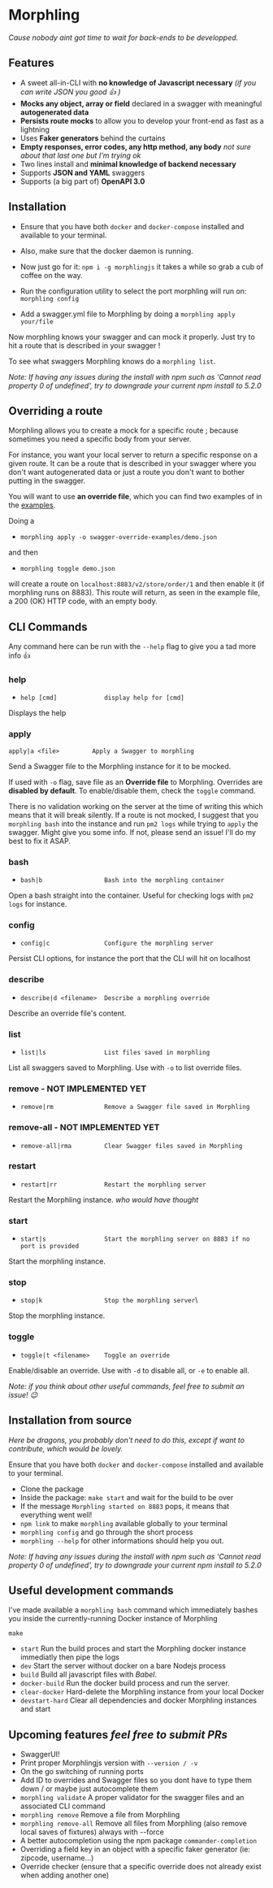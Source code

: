 # Morphling

*Cause nobody aint got time to wait for back-ends to be developped.*


## Features

- A sweet all-in-CLI with **no knowledge of Javascript necessary** _(if you can write JSON you good 👍 )_
- **Mocks any object, array or field** declared in a swagger with meaningful **autogenerated data**
- **Persists route mocks** to allow you to develop your front-end as fast as a lightning
- Uses **Faker generators** behind the curtains
- **Empty responses, error codes, any http method, any body** _not sure about that last one but I'm trying ok_
- Two lines install and **minimal knowledge of backend necessary**
- Supports **JSON and YAML** swaggers
- Supports (a big part of) **OpenAPI 3.0**

## Installation

- Ensure that you have both `docker` and `docker-compose` installed and available to your terminal.

- Also, make sure that the docker daemon is running.

- Now just go for it: `npm i -g morphlingjs` it takes a while so grab a cub of coffee on the way.

- Run the configuration utility to select the port morphling will run on: `morphling config`

- Add a swagger.yml file to Morphling by doing a `morphling apply your/file`

Now morphling knows your swagger and can mock it properly. 
Just try to hit a route that is described in your swagger !

To see what swaggers Morphling knows do a `morphling list`.

*Note: If having any issues during the install with npm such as 'Cannot read property 0 of undefined', 
try to downgrade your current npm install to 5.2.0* 

## Overriding a route

Morphling allows you to create a mock for a specific route ; because sometimes you need a specific body from your server.

For instance, you want your local server to return a specific response on a given route. It can be a route that is described
in your swagger where you don't want autogenerated data or just a route you don't want to bother putting in the swagger.

You will want to use **an override file**, which you can find two examples of in the [examples](https://github.com/leboncoin/morphlingjs/tree/master/swagger-override-examples).

Doing a 

- `morphling apply -o swagger-override-examples/demo.json` 

and then 

- `morphling toggle demo.json`

will create a route on `localhost:8883/v2/store/order/1` and then enable it (if morphling runs on 8883). This route will return, as seen in the example file,
a 200 (OK) HTTP code, with an empty body.

## CLI Commands

Any command here can be run with the `--help` flag to give you a tad more info 👍

### help
   - `help [cmd]             display help for [cmd]`

Displays the help

### apply
`apply|a <file>         Apply a Swagger to morphling`

Send a Swagger file to the Morphling instance for it to be mocked. 

If used with `-o` flag, save file as an **Override file** to Morphling.
Overrides are **disabled by default**. To enable/disable them, check the `toggle` command.

There is no validation working on the server at the time of writing this which means that it will break silently.
If a route is not mocked, I suggest that you `morphling bash` into the instance and run `pm2 logs` while trying to `apply` the swagger.
Might give you some info. If not, please send an issue! I'll do my best to fix it ASAP.

### bash
   - `bash|b                 Bash into the morphling container`

Open a bash straight into the container. Useful for checking logs with `pm2 logs` for instance.

### config
   - `config|c               Configure the morphling server`
   
Persist CLI options, for instance the port that the CLI will hit on localhost

### describe
   - `describe|d <filename>  Describe a morphling override`
   
Describe an override file's content.

### list
   - `list|ls                List files saved in morphling`

List all swaggers saved to Morphling. Use with `-o` to list override files.
   
### remove - NOT IMPLEMENTED YET

   - `remove|rm              Remove a Swagger file saved in Morphling`
### remove-all - NOT IMPLEMENTED YET

   - `remove-all|rma         Clear Swagger files saved in Morphling`
   
### restart
   - `restart|rr             Restart the morphling server`
   
Restart the Morphling instance. _who would have thought_

### start
   - `start|s                Start the morphling server on 8883 if no port is provided`
   
Start the morphling instance.

### stop
   - `stop|k                 Stop the morphling server`\
  
Stop the morphling instance.

### toggle
   - `toggle|t <filename>    Toggle an override`
   
Enable/disable an override. Use with `-d` to disable all, or `-e` to enable all.


_Note: if you think about other useful commands, feel free to submit an issue! 😉_

## Installation from source 

_Here be dragons, you probably don't need to do this, except if want to contribute, which would be lovely._

Ensure that you have both `docker` and `docker-compose` installed and available to your terminal.

- Clone the package
- Inside the package: `make start` and wait for the build to be over
- If the message `Morphling started on 8883` pops, it means that everything went well!
- `npm link` to make `morphling` available globally to your terminal
- `morphling config` and go through the short process
- `morphling --help` for other informations should help you out.

*Note: If having any issues during the install with npm such as 'Cannot read property 0 of undefined', 
try to downgrade your current npm install to 5.2.0* 

## Useful development commands

I've made available a `morphling bash` command which immediately bashes you inside the currently-running Docker 
instance of Morphling

`make `

- `start` Run the build proces and start the Morphling docker instance immediatly then pipe the logs
- `dev` Start the server without docker on a bare Nodejs process
- `build` Build all javascript files with *Babel*.
- `docker-build` Run the docker build process and run the server.
- `clear-docker` Hard-delete the Morphling instance from your local Docker
- `devstart-hard` Clear all dependencies and docker Morphling instances and start

## Upcoming features _feel free to submit PRs_

- SwaggerUI!
- Print proper Morphlingjs version with `--version / -v`
- On the go switching of running ports
- Add ID to overrides and Swagger files so you dont have to type them down / or maybe just autocomplete them
- `morphling validate` A proper validator for the swagger files and an associated CLI command
- `morphling remove` Remove a file from Morphling
- `morphling remove-all` Remove all files from Morphling (also remove local saves of fixtures) always with --force
- A better autocompletion using the npm package `commander-completion`
- Overriding a field key in an object with a specific faker generator (ie: zipcode, username...)
- Override checker (ensure that a specific override does not already exist when adding another one)
